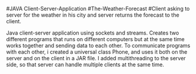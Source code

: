 #JAVA Client-Server-Application
#The-Weather-Forecast
#Client asking to server for the weather in his city and server returns the forecast to the client.

Java client-server application using sockets and streams. 
Creates two different programs that runs on different computers but at the same time works together and sending data to each other.
To communicate programs with each other, i created a universal class Phone, and uses it both on the server and on the client in a JAR file. 
I added multithreading to the server side, so that server can handle multiple clients at the same time.
